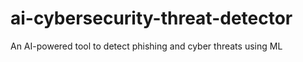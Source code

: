 # ai-cybersecurity-threat-detector
 An AI-powered tool to detect phishing and cyber threats using ML
